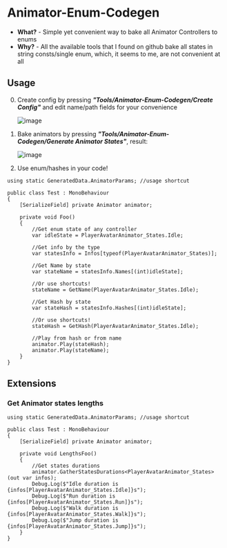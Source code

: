 # Animator-Enum-Codegen

- **What?** - Simple yet convenient way to bake all Animator Controllers to enums
- **Why?** - All the available tools that I found on github bake all states in string consts/single enum, which, it seems to me, are not convenient at all 

## Usage
0) Create config by pressing ***"Tools/Animator-Enum-Codegen/Create Config"*** and edit name/path fields for your convenience

    ![image](https://github.com/SLiGerr/Animator-Enum-Codegen/assets/23235631/0be96aca-1161-4e11-8d31-f181a6e9b70b)

1) Bake animators by pressing ***"Tools/Animator-Enum-Codegen/Generate Animator States"***, result:

    ![image](https://github.com/SLiGerr/Animator-Enum-Codegen/assets/23235631/f48e87e8-0ac5-4083-be9c-316303de9f92)

2) Use enum/hashes in your code!

```CCharp
using static GeneratedData.AnimatorParams; //usage shortcut 

public class Test : MonoBehaviour
{
    [SerializeField] private Animator animator;
    
    private void Foo()
    {
        //Get enum state of any controller
        var idleState = PlayerAvatarAnimator_States.Idle;

        //Get info by the type 
        var statesInfo = Infos[typeof(PlayerAvatarAnimator_States)];

        //Get Name by state
        var stateName = statesInfo.Names[(int)idleState];

        //Or use shortcuts!
        stateName = GetName(PlayerAvatarAnimator_States.Idle);
        
        //Get Hash by state
        var stateHash = statesInfo.Hashes[(int)idleState];
        
        //Or use shortcuts!
        stateHash = GetHash(PlayerAvatarAnimator_States.Idle);

        //Play from hash or from name
        animator.Play(stateHash);
        animator.Play(stateName);
    }
}
```
## Extensions

### Get Animator states lengths

```CCharp
using static GeneratedData.AnimatorParams; //usage shortcut 

public class Test : MonoBehaviour
{
    [SerializeField] private Animator animator;
    
    private void LengthsFoo()
    {
        //Get states durations
        animator.GatherStatesDurations<PlayerAvatarAnimator_States>(out var infos);
        Debug.Log($"Idle duration is {infos[PlayerAvatarAnimator_States.Idle]}s");
        Debug.Log($"Run duration is {infos[PlayerAvatarAnimator_States.Run]}s");
        Debug.Log($"Walk duration is {infos[PlayerAvatarAnimator_States.Walk]}s");
        Debug.Log($"Jump duration is {infos[PlayerAvatarAnimator_States.Jump]}s");
    }
}
```